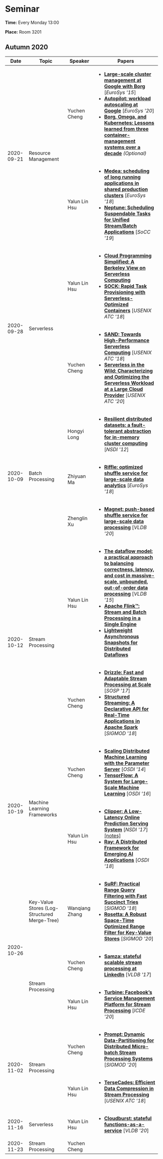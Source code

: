 # Seminar

**Time:** Every Monday 13:00

**Place:** Room 3201

## Autumn 2020

<table>
    <thead>
        <tr>
            <th>Date</th>
            <th>Topic</th>
            <th>Speaker</th>
            <th>Papers</th>
        </tr>
    </thead>
    <tbody>
        <tr>
            <td rowspan="2">2020-09-21</td>
            <td rowspan="2">Resource Management</td>
            <td>Yuchen Cheng</td>
            <td>
                <ul>
                    <li><a href="https://doi.org/10.1145/2741948.2741964" rel="nofollow"><strong>Large-scale cluster management at Google with Borg</strong></a> [<em>EuroSys '15</em>]</li>
                    <li><a href="https://doi.org/10.1145/3342195.3387524" rel="nofollow"><strong>Autopilot: workload autoscaling at Google</strong></a> [<em>EuroSys '20</em>]</li>
                    <li><a href="https://dl.acm.org/doi/10.1145/2898442.2898444" rel="nofollow"><strong>Borg, Omega, and Kubernetes: Lessons learned from three container-management systems over a decade</strong></a> <em>(Optional)</em></li>
                </ul>
            </td>
        </tr>
        <tr>
            <td>Yalun Lin Hsu</td>
            <td>
                <ul>
                    <li><a href="https://doi.org/10.1145/3190508.3190549" rel="nofollow"><strong>Medea: scheduling of long running applications in shared production clusters</strong></a> [<em>EuroSys '18</em>]</li>
                    <li><a href="https://doi.org/10.1145/3357223.3362724" rel="nofollow"><strong>Neptune: Scheduling Suspendable Tasks for Unified Stream/Batch Applications</strong></a> [<em>SoCC '19</em>]</li>
                </ul>
            </td>
        </tr>
        <tr>
            <td rowspan="2">2020-09-28</td>
            <td rowspan="2">Serverless</td>
            <td>Yalun Lin Hsu</td>
            <td>
                <ul>
                    <li><a href="https://arxiv.org/abs/1902.03383" rel="nofollow"><strong>Cloud Programming Simplified: A Berkeley View on Serverless Computing</strong></a></li>
                    <li><a href="https://www.usenix.org/conference/atc18/presentation/oakes" rel="nofollow"><strong>SOCK: Rapid Task Provisioning with Serverless-Optimized Containers</strong></a> [<em>USENIX ATC '18</em>]</li>
                </ul>
            </td>
        </tr>
        <tr>
            <td>Yuchen Cheng</td>
            <td>
                <ul>
                    <li><a href="https://www.usenix.org/conference/atc18/presentation/akkus" rel="nofollow"><strong>SAND: Towards High-Performance Serverless Computing</strong></a> [<em>USENIX ATC '18</em>]</li>
                    <li><a href="https://www.usenix.org/conference/atc20/presentation/shahrad" rel="nofollow"><strong>Serverless in the Wild: Characterizing and Optimizing the Serverless Workload at a Large Cloud Provider</strong></a> [<em>USENIX ATC '20</em>]</li>
                </ul>
            </td>
        </tr>
        <tr>
            <td rowspan="3">2020-10-09</td>
            <td rowspan="3">Batch Processing</td>
            <td>Hongyi Long</td>
            <td>
                <ul>
                    <li><a href="https://www.usenix.org/conference/nsdi12/technical-sessions/presentation/zaharia" rel="nofollow"><strong>Resilient distributed datasets: a fault-tolerant abstraction for in-memory cluster computing</strong></a> [<em>NSDI '12</em>]</li>
                </ul>
            </td>
        </tr>
        <tr>
            <td>Zhiyuan Ma</td>
            <td>
                <ul>
                    <li><a href="https://doi.org/10.1145/3190508.3190534" rel="nofollow"><strong>Riffle: optimized shuffle service for large-scale data analytics</strong></a> [<em>EuroSys '18</em>]</li>
                </ul>
            </td>
        </tr>
        <tr>
            <td>Zhenglin Xu</td>
            <td>
                <ul>
                    <li><a href="https://doi.org/10.14778/3415478.3415558" rel="nofollow"><strong>Magnet: push-based shuffle service for large-scale data processing</strong></a> [<em>VLDB '20</em>]</li>
                </ul>
            </td>
        </tr>
        <tr>
            <td rowspan="2">2020-10-12</td>
            <td rowspan="2">Stream Processing</td>
            <td>Yalun Lin Hsu</td>
            <td>
                <ul>
                    <li><a href="https://doi.org/10.14778/2824032.2824076" rel="nofollow"><strong>The dataflow model: a practical approach to balancing correctness, latency, and cost in massive-scale, unbounded, out-of-order data processing</strong></a> [<em>VLDB '15</em>]</li>
                    <li><a href="http://sites.computer.org/debull/A15dec/p28.pdf" rel="nofollow"><strong>Apache Flink™: Stream and Batch Processing in a Single Engine</strong></a> </li>
                    <li><a href="https://arxiv.org/abs/1506.08603" rel="nofollow"><strong>Lightweight Asynchronous Snapshots for Distributed Dataflows</strong></a> </li>
                </ul>
            </td>
        </tr>
        <tr>
            <td>Yuchen Cheng</td>
            <td>
                <ul>
                    <li><a href="https://doi.org/10.1145/3132747.3132750" rel="nofollow"><strong>Drizzle: Fast and Adaptable Stream Processing at Scale</strong></a> [<em>SOSP '17</em>]</li>
                    <li><a href="https://doi.org/10.1145/3183713.3190664" rel="nofollow"><strong>Structured Streaming: A Declarative API for Real-Time Applications in Apache Spark</strong></a> [<em>SIGMOD '18</em>]</li>
                </ul>
            </td>
        </tr>
        <tr>
            <td rowspan="2">2020-10-19</td>
            <td rowspan="2">Machine Learning Frameworks</td>
            <td>Yuchen Cheng</td>
            <td>
                <ul>
                    <li><a href="https://www.usenix.org/conference/osdi14/technical-sessions/presentation/li_mu" rel="nofollow"><strong>Scaling Distributed Machine Learning with the Parameter Server</strong></a> [<em>OSDI '14</em>]</li>
                    <li><a href="https://www.usenix.org/conference/osdi16/technical-sessions/presentation/abadi" rel="nofollow"><strong>TensorFlow: A System for Large-Scale Machine Learning</strong></a> [<em>OSDI '16</em>]</li>
                </ul>
            </td>
        </tr>
        <tr>
            <td>Yalun Lin Hsu</td>
            <td>
                <ul>
                    <li><a href="https://www.usenix.org/conference/nsdi17/technical-sessions/presentation/crankshaw" rel="nofollow"><strong>Clipper: A Low-Latency Online Prediction Serving System</strong></a> [<em>NSDI '17</em>] <a href="https://sail.se.sjtu.edu.cn/post/clipper/">[notes]</a></li>
                    <li><a href="https://www.usenix.org/conference/osdi18/presentation/nishihara" rel="nofollow"><strong>Ray: A Distributed Framework for Emerging AI Applications</strong></a> [<em>OSDI '18</em>]</li>
                </ul>
            </td>
        </tr>
        <tr>
            <td rowspan="3">2020-10-26</td>
            <td>Key-Value Stores (Log-Structured Merge-Tree)</td>
            <td>Wanqiang Zhang</td>
            <td>
                <ul>
                    <li><a href="https://doi.org/10.1145/3183713.3196931" rel="nofollow"><strong>SuRF: Practical Range Query Filtering with Fast Succinct Tries</strong></a> [<em>SIGMOD '18</em>]</li>
                    <li><a href="https://doi.org/10.1145/3318464.3389731" rel="nofollow"><strong>Rosetta: A Robust Space-Time Optimized Range Filter for Key-Value Stores</strong></a> [<em>SIGMOD '20</em>]</li>
                </ul>
            </td>
        </tr>
        <tr>
            <td rowspan="2">Stream Processing</td>
            <td>Yuchen Cheng</td>
            <td>
                <ul>
                    <li><a href="https://doi.org/10.14778/3137765.3137770" rel="nofollow"><strong>Samza: stateful scalable stream processing at LinkedIn</strong></a> [<em>VLDB '17</em>]</li>
                </ul>
            </td>
        </tr>
        <tr>
            <td>Yalun Lin Hsu</td>
            <td>
                <ul>
                    <li><a href="https://doi.org/10.14778/3137765.3137777" rel="nofollow"><strong>Turbine: Facebook’s Service Management Platform
for Stream Processing</strong></a> [<em>ICDE '20</em>]</li>
                </ul>
            </td>
        </tr>
        <tr>
            <td rowspan="2">2020-11-02</td>
            <td rowspan="2">Stream Processing</td>
            <td>Yuchen Cheng</td>
            <td>
                <ul>
                    <li><a href="https://doi.org/10.1145/3318464.3389713" rel="nofollow"><strong>Prompt: Dynamic Data-Partitioning for Distributed Micro-batch Stream Processing Systems</strong></a> [<em>SIGMOD '20</em>]</li>
                </ul>
            </td>
        </tr>
        <tr>
            <td>Yalun Lin Hsu</td>
            <td>
                <ul>
                    <li><a href="https://www.usenix.org/conference/atc18/presentation/pekhimenko" rel="nofollow"><strong>TerseCades: Efficient Data Compression in Stream Processing</strong></a> [<em>USENIX ATC '18</em>]</li>
                </ul>
            </td>
        </tr>
        <tr>
            <td>2020-11-16</td>
            <td>Serverless</td>
            <td>Yalun Lin Hsu</td>
            <td>
                <ul>
                    <li><a href="https://doi.org/10.14778/3407790.3407836" rel="nofollow"><strong>Cloudburst: stateful functions-as-a-service</strong></a> [<em>VLDB '20</em>]</li>
                </ul>
            </td>
        </tr>
        <tr>
            <td>2020-11-23</td>
            <td>Stream Processing</td>
            <td>Yuchen Cheng</td>
            <td></td>
        </tr>
    </tbody>
</table>
